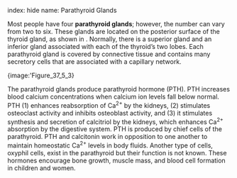 index: hide
name: Parathyroid Glands

Most people have four  **parathyroid glands**; however, the number can vary from two to six. These glands are located on the posterior surface of the thyroid gland, as shown in . Normally, there is a superior gland and an inferior gland associated with each of the thyroid’s two lobes. Each parathyroid gland is covered by connective tissue and contains many secretory cells that are associated with a capillary network.


{image:'Figure_37_5_3}
        

The parathyroid glands produce parathyroid hormone (PTH). PTH increases blood calcium concentrations when calcium ion levels fall below normal. PTH (1) enhances reabsorption of Ca<sup>2+</sup> by the kidneys, (2) stimulates osteoclast activity and inhibits osteoblast activity, and (3) it stimulates synthesis and secretion of calcitriol by the kidneys, which enhances Ca<sup>2+</sup> absorption by the digestive system. PTH is produced by chief cells of the parathyroid. PTH and calcitonin work in opposition to one another to maintain homeostatic Ca<sup>2+</sup> levels in body fluids. Another type of cells, oxyphil cells, exist in the parathyroid but their function is not known. These hormones encourage bone growth, muscle mass, and blood cell formation in children and women.
